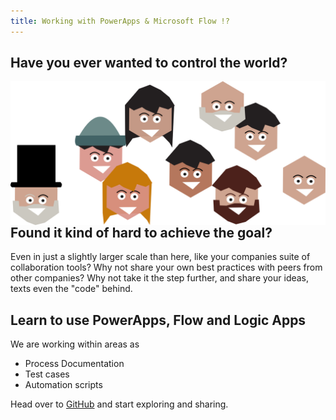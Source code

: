 ```yaml
---
title: Working with PowerApps & Microsoft Flow !?
---
```


## Have you ever wanted to control the world? 

<img align="right" src="./img/tiles/hexaheads.png" title="A collection of HexaHeads" />

## Found it kind of hard to achieve the goal?
Even in just a slightly larger scale than here, like your companies suite of collaboration tools? Why not share your own best practices with peers from other companies?  Why not take it the step further, and share your ideas, texts even the "code" behind.

## Learn to use PowerApps, Flow and Logic Apps
We are working within areas as

- Process Documentation
- Test cases
- Automation scripts

Head over to [GitHub](https://www.github.com/hexatown) and start exploring and sharing.

<!--
 <div class="posts">
   {% for post in site.posts %}
     <article class="post">
 
       <h1><a href="{{ site.baseurl }}{{ post.url }}">{{ post.title }}</a></h1>
 
       <div class="entry">
         {{ post.excerpt }}
       </div>
 
       <a href="{{ site.baseurl }}{{ post.url }}" class="read-more">Read More</a>
     </article>
   {% endfor %}
 </div>
 <div>
 
 -->

